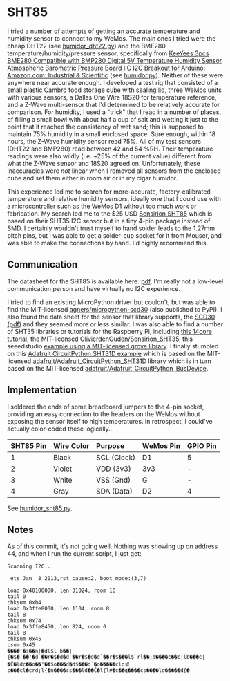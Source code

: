 # SHT85

I tried a number of attempts of getting an accurate temperature and humidity sensor to connect to my WeMos. The main ones I tried were the cheap DHT22 (see [humidor_dht22.py](humidor_dht22.py)) and the BME280 temperature/humidity/pressure sensor, specifically from [KeeYees 3pcs BME280 Compatible with BMP280 Digital 5V Temperature Humidity Sensor Atmospheric Barometric Pressure Board IIC I2C Breakout for Arduino: Amazon.com: Industrial & Scientific](https://www.amazon.com/gp/product/B07KYJNFMD/ref=ppx_yo_dt_b_asin_title_o00_s00?ie=UTF8&psc=1) (see [humidor.py](humidor.py)). Neither of these were anywhere near accurate enough. I developed a test rig that consisted of a small plastic Cambro food storage cube with sealing lid, three WeMos units with various sensors, a Dallas One Wire 18S20 for temperature reference, and a Z-Wave multi-sensor that I'd determined to be relatively accurate for comparison. For humidity, I used a "trick" that I read in a number of places, of filling a small bowl with about half a cup of salt and wetting it just to the point that it reached the consistency of wet sand; this is supposed to maintain 75% humidity in a small enclosed space. Sure enough, within 18 hours, the Z-Wave humidity sensor read 75%. All of my test sensors (DHT22 and BMP280) read between 42 and 54 %RH. Their temperature readings were also wildly (i.e. ~25% of the current value) different from what the Z-Wave sensor and 18S20 agreed on. Unfortunately, these inaccuracies were _not_ linear when I removed all sensors from the enclosed cube and set them either in room air or in my cigar humidor.

This experience led me to search for more-accurate, factory-calibrated temperature and relative humidity sensors, ideally one that I could use with a microcontroller such as the WeMos D1 without too much work or fabrication. My search led me to the $25 USD [Sensirion SHT85](https://www.sensirion.com/en/environmental-sensors/humidity-sensors/sht85-pin-type-humidity-sensor-enabling-easy-replaceability/) which is based on their SHT35 I2C sensor but in a tiny 4-pin package instead of SMD. I certainly wouldn't trust myself to hand solder leads to the 1.27mm pitch pins, but I was able to get a solder-cup socket for it from Mouser, and was able to make the connections by hand. I'd highly recommend this.

## Communication

The datasheet for the SHT85 is available here: [pdf](https://www.sensirion.com/fileadmin/user_upload/customers/sensirion/Dokumente/2_Humidity_Sensors/Datasheets/Sensirion_Humidity_Sensors_SHT85_Datasheet.pdf). I'm really not a low-level communication person and have virtually no I2C experience.

I tried to find an existing MicroPython driver but couldn't, but was able to find the MIT-licensed [agners/micropython-scd30](https://github.com/agners/micropython-scd30) (also published to PyPI). I also found the data sheet for the sensor that library supports, the [SCD30 (pdf)](https://www.sensirion.com/fileadmin/user_upload/customers/sensirion/Dokumente/9.5_CO2/Sensirion_CO2_Sensors_SCD30_Interface_Description.pdf) and they seemed more or less similar. I was also able to find a number of SHT35 libraries or tutorials for the Raspberry Pi, including [this 14core tutorial](https://www.14core.com/wiring-sensiron-shtxx-temperature-sensor-w-d-python/), the MIT-licensed [OlivierdenOuden/Sensirion_SHT35](https://github.com/OlivierdenOuden/Sensirion_SHT35), this seeedstudio [example using a MIT-licensed grove library](https://wiki.seeedstudio.com/Grove-I2C_High_Accuracy_Temp%26Humi_Sensor-SHT35/). I finally stumbled on this [Adafruit CircuitPython SHT31D example](https://learn.adafruit.com/adafruit-sht31-d-temperature-and-humidity-sensor-breakout/python-circuitpython) which is based on the MIT-licensed [adafruit/Adafruit_CircuitPython_SHT31D](https://github.com/adafruit/Adafruit_CircuitPython_SHT31D) library which is in turn based on the MIT-licensed [adafruit/Adafruit_CircuitPython_BusDevice](https://github.com/adafruit/Adafruit_CircuitPython_BusDevice).

## Implementation

I soldered the ends of some breadboard jumpers to the 4-pin socket, providing an easy connection to the headers on the WeMos without exposing the sensor itself to high temperatures. In retrospect, I could've actually color-coded these logically...

| SHT85 Pin | Wire Color | Purpose     | WeMos Pin | GPIO Pin |
|:----------|:-----------|:------------|:----------|:---------|
| 1         | Black      | SCL (Clock) | D1        | 5        |
| 2         | Violet     | VDD (3v3)   | 3v3       | -        |
| 3         | White      | VSS (Gnd)   | G         | -        |
| 4         | Gray       | SDA (Data)  | D2        | 4        |

See [humidor_sht85.py](humidor_sht85.py).

## Notes

As of this commit, it's not going well. Nothing was showing up on address 44, and when I run the current script, I just get:

```
Scanning I2C...

 ets Jan  8 2013,rst cause:2, boot mode:(3,7)

load 0x40100000, len 31024, room 16 
tail 0
chksum 0xb4
load 0x3ffe8000, len 1104, room 8 
tail 8
chksum 0x74
load 0x3ffe8450, len 824, room 0 
tail 8
chksum 0x45
csum 0x45
����'�s��n|�dl$l b��|{�$�'��'�d`��r�$�d�d`��r�$�d�d`��r�$���l$`rl��;d����c��c|lb���c|�Č�ldc��o��'��$o���d�d$���d`�o�����cld섏c���cl�crd;l{�n����cs���ld��Č�l{l#�c��g����cs����ld�����d{�
```